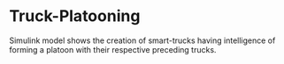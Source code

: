 # Truck-Platooning
Simulink model shows the creation of smart-trucks having intelligence of forming a platoon with their respective preceding trucks.
